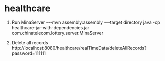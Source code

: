 healthcare
==========

1. Run MinaServer
---mvn assembly:assembly
---target directory
java -cp healthcare-jar-with-dependencies.jar com.chinatelecom.lottery.server.MinaServer

2. Delete all records
http://localhost:8080/healthcare/realTimeData/deleteAllRecords?password=111111